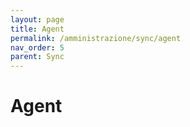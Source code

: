 ```yaml
---
layout: page
title: Agent
permalink: /amministrazione/sync/agent
nav_order: 5
parent: Sync
---
```


# Agent
